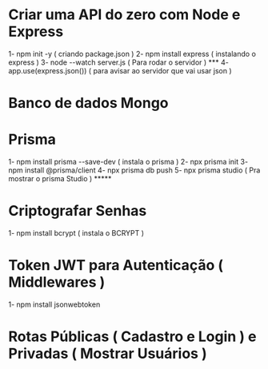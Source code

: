 # Criar uma API do zero com Node e Express

1- npm init -y ( criando package.json )
2- npm install express ( instalando o express )
3- node --watch server.js ( Para rodar o servidor ) ***
4- app.use(express.json()) ( para avisar ao servidor que vai usar json )

# Banco de dados Mongo


# Prisma 
1- npm install prisma --save-dev  ( instala o prisma )
2- npx prisma init
3- npm install @prisma/client
4- npx prisma db push
5- npx prisma studio ( Pra mostrar o prisma Studio ) *****

# Criptografar Senhas
1- npm install bcrypt  ( instala o BCRYPT )


# Token JWT para Autenticação ( Middlewares )
1- npm install jsonwebtoken

# Rotas Públicas ( Cadastro e Login ) e Privadas ( Mostrar Usuários )